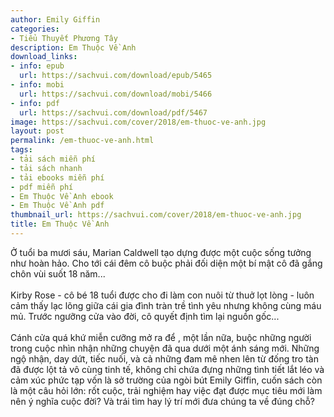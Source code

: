 ```yaml
---
author: Emily Giffin
categories:
- Tiểu Thuyết Phương Tây
description: Em Thuộc Về Anh
download_links:
- info: epub
  url: https://sachvui.com/download/epub/5465
- info: mobi
  url: https://sachvui.com/download/mobi/5466
- info: pdf
  url: https://sachvui.com/download/pdf/5467
image: https://sachvui.com/cover/2018/em-thuoc-ve-anh.jpg
layout: post
permalink: /em-thuoc-ve-anh.html
tags:
- tải sách miễn phí
- tải sách nhanh
- tải ebooks miễn phí
- pdf miễn phí
- Em Thuộc Về Anh ebook
- Em Thuộc Về Anh pdf
thumbnail_url: https://sachvui.com/cover/2018/em-thuoc-ve-anh.jpg
title: Em Thuộc Về Anh
---
```


 <div class="item-desc text-justify"> <p>Ở tuổi ba mươi sáu, Marian Caldwell tạo dựng được một cuộc sống tưởng như hoàn hảo. Cho tới cái đêm cô buộc phải đối diện một bí mật cô đã gắng chôn vùi suốt 18 năm...<br><br>Kirby Rose - cô bé 18 tuổi được cho đi làm con nuôi từ thuở lọt lòng - luôn cảm thấy lạc lõng giữa cái gia đình tràn trề tình yêu nhưng không cùng máu mủ. Trước ngưỡng cửa vào đời, cô quyết định tìm lại nguồn gốc...<br><br>Cánh cửa quá khứ miễn cưỡng mở ra để , một lần nữa, buộc những người trong cuộc nhìn nhận những chuyện đã qua dưới một ánh sáng mới. Những ngộ nhận, day dứt, tiếc nuối, và cả những đam mê nhen lên từ đống tro tàn đã được lột tả vô cùng tinh tế, không chỉ chứa đựng những tình tiết lắt léo và cảm xúc phức tạp vốn là sở trường của ngòi bút Emily Giffin, cuốn sách còn là một câu hỏi lớn: rốt cuộc, trải nghiệm hay việc đạt được mục tiêu mới làm nên ý nghĩa cuộc đời? Và trái tìm hay lý trí mới đưa chúng ta về đúng chỗ?</p> </div>